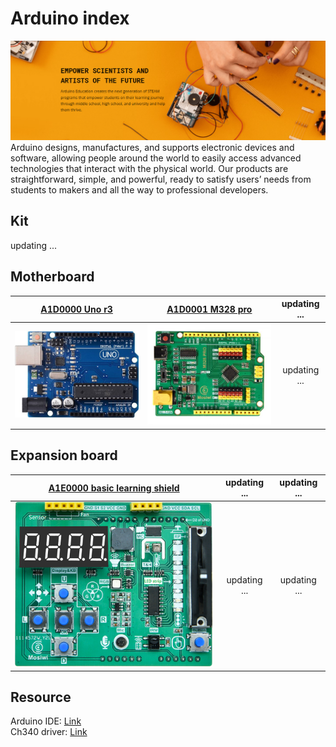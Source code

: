 # Arduino index
![Img](../../_static/arduino/arduino_index/1img.png) 
Arduino designs, manufactures, and supports electronic devices and software, allowing people around the world to easily access advanced technologies that interact with the physical world. Our products are straightforward, simple, and powerful, ready to satisfy users’ needs from students to makers and all the way to professional developers.  

## Kit
updating ...

## Motherboard
| [A1D0000 Uno r3](../A1D0000_uno_r3/A1D0000_uno_r3.md) | [A1D0001 M328 pro](../A1D0001_m328_pro/A1D0001_m328_pro.md) | updating ... |
| :--: | :--: | :--: |
| ![img](../../_static/arduino/A1D0000_uno_r3/8img.jpg) | ![img](../../_static/arduino/A1D0001_m328_pro/1img.jpg) | updating ... |

## Expansion board
| [A1E0000 basic learning shield](../A1E0000_basic_learning_shield/A1E0000_basic_learning_shield.md) | updating ... | updating ... |
| :--: | :--: | :--: |
| ![img](../../_static/arduino/A1E0000_basic_learning_shield/1img.png) | updating ... | updating ... |

## Resource
Arduino IDE: [Link](../../arduino/arduino_ide/arduino_ide.md)   
Ch340 driver: [Link](../../common_resource/ch340_driver/ch340_driver.md)   

